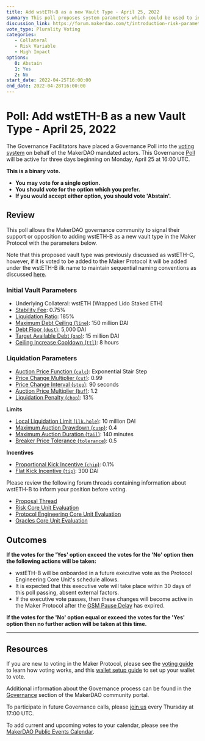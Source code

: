 ```yaml
---
title: Add wstETH-B as a new Vault Type - April 25, 2022
summary: This poll proposes system parameters which could be used to initialize a low-fee, low-leverage vault type with wstETH as collateral.
discussion_link: https://forum.makerdao.com/t/introduction-risk-parameters-for-wstETH-C-vault/14669
vote_type: Plurality Voting
categories:
   - Collateral
   - Risk Variable
   - High Impact
options:
   0: Abstain
   1: Yes
   2: No
start_date: 2022-04-25T16:00:00
end_date: 2022-04-28T16:00:00
---
```

# Poll: Add wstETH-B as a new Vault Type - April 25, 2022

The Governance Facilitators have placed a Governance Poll into the [voting system](https://vote.makerdao.com/polling) on behalf of the MakerDAO mandated actors. This Governance [Poll](https://community-development.makerdao.com/en/learn/governance/on-chain-gov) will be active for three days beginning on Monday, April 25 at 16:00 UTC.

**This is a binary vote.**
- **You may vote for a single option.**
- **You should vote for the option which you prefer.**
- **If you would accept either option, you should vote 'Abstain'.**

## Review

This poll allows the MakerDAO governance community to signal their support or opposition to adding wstETH-B as a new vault type in the Maker Protocol with the parameters below.

Note that this proposed vault type was previously discussed as wstETH-C, however, if it is voted to be added to the Maker Protocol it will be added under the wstETH-B ilk name to maintain sequential naming conventions as discussed [here](https://forum.makerdao.com/t/ilk-names-versus-display-names-for-vault-types/14759).

### Initial Vault Parameters

* Underlying Collateral: wstETH (Wrapped Lido Staked ETH)
* [Stability Fee](https://manual.makerdao.com/parameter-index/vault-risk/param-stability-fee): 0.75%
* [Liquidation Ratio](https://manual.makerdao.com/parameter-index/vault-risk/param-liquidation-ratio): 185%
* [Maximum Debt Ceiling (`line`)](https://manual.makerdao.com/module-index/module-dciam#maximum-debt-ceiling-line): 150 million DAI
* [Debt Floor (`dust`)](https://manual.makerdao.com/parameter-index/vault-risk/param-debt-floor): 5,000 DAI
* [Target Available Debt (`gap`)](https://manual.makerdao.com/module-index/module-dciam#target-available-debt-gap): 15 million DAI
* [Ceiling Increase Cooldown (`ttl`)](https://manual.makerdao.com/module-index/module-dciam#ceiling-increase-cooldown-ttl): 8 hours

### Liquidation Parameters

* [Auction Price Function (`calc`)](https://manual.makerdao.com/parameter-index/collateral-auction/param-auction-price-function): Exponential Stair Step
* [Price Change Multiplier (`cut`)](https://manual.makerdao.com/parameter-index/collateral-auction/param-auction-price-function#exponential-stair-step): 0.99
* [Price Change Interval (`step`)](https://manual.makerdao.com/parameter-index/collateral-auction/param-auction-price-function#exponential-stair-step): 90 seconds
* [Auction Price Multiplier (`buf`)](https://manual.makerdao.com/parameter-index/collateral-auction/param-auction-price-multiplier): 1.2
* [Liquidation Penalty (`chop`)](https://manual.makerdao.com/parameter-index/vault-risk/param-liquidation-penalty): 13%

**Limits**

* [Local Liquidation Limit (`ilk.hole`)](https://manual.makerdao.com/parameter-index/collateral-auction/param-local-liquidation-limit): 10 million DAI
* [Maximum Auction Drawdown (`cusp`)](https://manual.makerdao.com/parameter-index/collateral-auction/param-max-auction-drawdown): 0.4
* [Maximum Auction Duration (`tail`)](https://manual.makerdao.com/parameter-index/collateral-auction/param-max-auction-duration): 140 minutes
* [Breaker Price Tolerance (`tolerance`)](https://manual.makerdao.com/parameter-index/collateral-auction/param-breaker-price-tolerance): 0.5

**Incentives**

* [Proportional Kick Incentive (`chip`)](https://manual.makerdao.com/parameter-index/collateral-auction/param-proportional-kick-incentive): 0.1%
* [Flat Kick Incentive (`tip`)](https://manual.makerdao.com/parameter-index/collateral-auction/param-flat-kick-incentive): 300 DAI

Please review the following forum threads containing information about wstETH-B to inform your position before voting.
* [Proposal Thread](https://forum.makerdao.com/t/introduction-risk-parameters-for-wstETH-C-vault/14669)
* [Risk Core Unit Evaluation](https://forum.makerdao.com/t/steth-collateral-onboarding-risk-evaluation/9061)
* [Protocol Engineering Core Unit Evaluation](https://forum.makerdao.com/t/steth-erc20-token-smart-contract-technical-assessment/9284)
* [Oracles Core Unit Evaluation](https://forum.makerdao.com/t/wstETH-Bollateral-onboarding-oracle-assessment-mip10c3-sp42/10881)

## Outcomes

**If the votes for the 'Yes' option exceed the votes for the 'No' option then the following actions will be taken:**
* wstETH-B will be onboarded in a future executive vote as the Protocol Engineering Core Unit's schedule allows.
* It is expected that this executive vote will take place within 30 days of this poll passing, absent external factors.
* If the executive vote passes, then these changes will become active in the Maker Protocol after the [GSM Pause Delay](https://manual.makerdao.com/parameter-index/core/param-gsm-pause-delay) has expired.

**If the votes for the 'No' option equal or exceed the votes for the 'Yes' option then no further action will be taken at this time.**

---

## Resources

If you are new to voting in the Maker Protocol, please see the [voting guide](https://community-development.makerdao.com/en/learn/governance/how-voting-works/) to learn how voting works, and this [wallet setup guide](https://community-development.makerdao.com/en/learn/governance/voting-setup/) to set up your wallet to vote.

Additional information about the Governance process can be found in the [Governance](https://community-development.makerdao.com/en/learn/governance) section of the MakerDAO community portal.

To participate in future Governance calls, please [join us](https://github.com/makerdao/community/tree/master/governance/governance-and-risk-meetings) every Thursday at 17:00 UTC.

To add current and upcoming votes to your calendar, please see the [MakerDAO Public Events Calendar](https://calendar.google.com/calendar/embed?src=makerdao.com_3efhm2ghipksegl009ktniomdk%40group.calendar.google.com&ctz=UTC&mode=week&showCalendars=0&showPrint=0).
